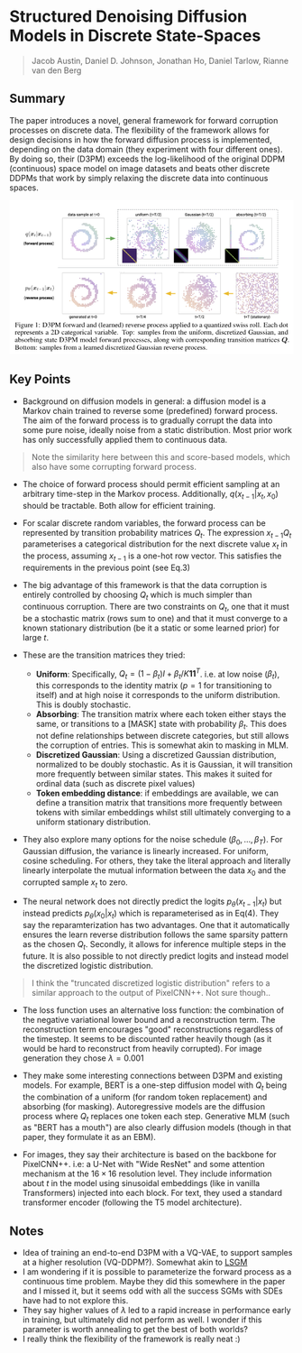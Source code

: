 # Structured Denoising Diffusion Models in Discrete State-Spaces
> Jacob Austin, Daniel D. Johnson, Jonathan Ho, Daniel Tarlow, Rianne van den Berg

## Summary
The paper introduces a novel, general framework for forward corruption processes
on discrete data. The flexibility of the framework allows for design decisions
in how the forward diffusion process is implemented, depending on the data
domain (they experiment with four different ones). By doing so, their (D3PM)
exceeds the log-likelihood of the original DDPM (continuous) space model on
image datasets and beats other discrete DDPMs that work by simply relaxing the discrete data into continuous spaces.

![Forward and backward diffusion processes](figures/structured-ddm-in-discrete-space.md/process.png)

## Key Points
- Background on diffusion models in general: a diffusion model is a Markov chain trained to reverse some (predefined) forward process. The aim of the forward process is to gradually corrupt the data into some pure noise, ideally noise from a static distribution. Most prior work has only successfully applied them to continuous data.

> Note the similarity here between this and score-based models, which also have some corrupting forward process.

- The choice of forward process should permit efficient sampling at an arbitrary time-step in the Markov process. Additionally, $q(x_{t-1} | x_t, x_0)$ should be tractable. Both allow for efficient training.

- For scalar discrete random variables, the forward process can be represented by transition probability matrices $Q_t$. The expression $x_{t-1}Q_t$ parameterises a categorical distribution for the next discrete value $x_t$ in the process, assuming $x_{t-1}$ is a one-hot row vector. This satisfies the requirements in the previous point (see Eq.3)

- The big advantage of this framework is that the data corruption is entirely controlled by choosing $Q_t$ which is much simpler than continuous corruption. There are two constraints on $Q_t$, one that it must be a stochastic matrix (rows sum to one) and that it must converge to a known stationary distribution (be it a static or some learned prior) for large $t$.

- These are the transition matrices they tried:
    - **Uniform**: Specifically, $Q_t = (1 - \beta_t)I + \beta_t / K \mathbf{1} \mathbf{1}^T$. i.e. at low noise ($\beta_t$), this corresponds to the identity matrix ($p=1$ for transitioning to itself) and at high noise it corresponds to the uniform distribution. This is doubly stochastic.
    - **Absorbing**: The transition matrix where each token either stays the same, or transitions to a [MASK] state with probability $\beta_t$. This does not define relationships between discrete categories, but still allows the corruption of entries. This is somewhat akin to masking in MLM. 
    - **Discretized Gaussian**: Using a discretized Gaussian distribution, normalized to be doubly stochastic. As it is Gaussian, it will transition more frequently between similar states. This makes it suited for ordinal data (such as discrete pixel values)
    - **Token embedding distance**: if embeddings are available, we can define a transition matrix that transitions more frequently between tokens with similar embeddings whilst still ultimately converging to a uniform stationary distribution. 

- They also explore many options for the noise schedule ($\beta_0, \dots, \beta_T$). For Gaussian diffusion, the variance is linearly increased. For uniform, cosine scheduling. For others, they take the literal approach and literally linearly interpolate the mutual information between the data $x_0$ and the corrupted sample $x_t$ to zero.

- The neural network does not directly predict the logits $p_\theta (x_{t-1} | x_t)$ but instead predicts $p_\theta (x_0 | x_t)$ which is reparameterised as in Eq(4). They say the reparamterization has two advantages. One that it automatically ensures the learn reverse distribution follows the same sparsity pattern as the chosen $Q_t$. Secondly, it allows for inference multiple steps in the future. It is also possible to not directly predict logits and instead model the discretized logistic distribution.

> I think the "truncated discretized logistic distribution" refers to a similar approach to the output of PixelCNN++. Not sure though..

- The loss function uses an alternative loss function: the combination of the negative variational lower bound and a reconstruction term. The reconstruction term encourages "good" reconstructions regardless of the timestep. It seems to be discounted rather heavily though (as it would be hard to reconstruct from heavily corrupted). For image generation they chose $\lambda = 0.001$

- They make some interesting connections between D3PM and existing models. For example, BERT is a one-step diffusion model with $Q_t$ being the combination of a uniform (for random token replacement) and absorbing (for masking). Autoregressive models are the diffusion process where $Q_t$ replaces one token each step. Generative MLM (such as "BERT has a mouth") are also clearly diffusion models (though in that paper, they formulate it as an EBM).

- For images, they say their architecture is based on the backbone for PixelCNN++. i.e: a U-Net with "Wide ResNet" and some attention mechanism at the $16 \times 16$ resolution level. They include information about $t$ in the model using sinusoidal embeddings (like in vanilla Transformers) injected into each block. For text, they used a standard transformer encoder (following the T5 model architecture).

## Notes
- Idea of training an end-to-end D3PM with a VQ-VAE, to support samples at a
  higher resolution (VQ-DDPM?). Somewhat akin to [LSGM](notes/score-based-in-latent-space.md)
- I am wondering if it is possible to parameterize the forward process as a continuous time problem. Maybe they did this somewhere in the paper and I missed it, but it seems odd with all the success SGMs with SDEs have had to not explore this.
- They say higher values of $\lambda$ led to a rapid increase in performance early in training, but ultimately did not perform as well. I wonder if this parameter is worth annealing to get the best of both worlds? 
- I really think the flexibility of the framework is really neat :)
